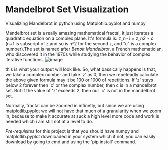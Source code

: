 # Mandelbrot Set Visualization
Visualizing Mandelbrot in python using Matplotlib.pyplot and numpy


Mandelbrot set is a really amazing mathematical fractal, it just iterates a quadratic equation on a complex plane. It's
formula is: 
_z_n+1 = z_n2 + c_ (n+1 is subscript of z and so is n^2 for the second z, and "c" is a complex number).The set is named after *Benoit Mandelbrot*, a French mathematician, who discovered it in the 1970s while studying the behavior of complex iterative functions.
![image](https://github.com/user-attachments/assets/1019d597-b9b8-4291-b653-1e482a01b36f)

this is what your output will look like.
So, what bassically happens is that, we take a complex number and take 'z' as 0, then we repeteadly calculate the above given formula
may it be 100 or 1000 of repetitions. If 'z' stays below 2 forever then 'c' or the complex number,
then c is in a mandelbrot set. But if the value of 'z' exceeds 2, then our 'c' is not in the mandelbrot set.

Normally, fractal can be zoomed in infinetly, but since we are using matplotlib,pyplot we will not have that much of a granularity
when we zoom in, because to make it accurate at suck a high level more code and work is needed which i am still not at a level to do.

























*Pre-requisites* for this project is that you should have numpy and matplotlib.pyplot downloaded in your system which if not, you can easily download by going to cmd and using the 'pip install' command.

